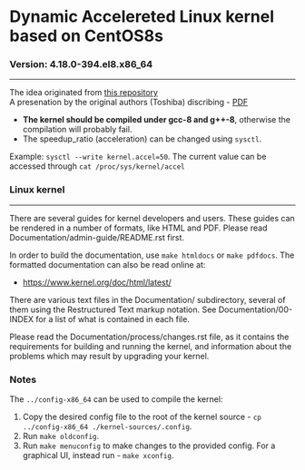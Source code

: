 # Dynamic Accelereted Linux kernel based on CentOS8s
### Version: 4.18.0-394.el8.x86_64
---
The idea originated from [this repository](https://github.com/ystk/dynamic-acceleration)</br>
A presenation by the original authors (Toshiba) discribing - [PDF](https://elinux.org/images/6/6d/Linux_Kernel_Acceleration_for_Long-term_Testing.pdf)

- **The kernel should be compiled under gcc-8 and g++-8**, otherwise the compilation will probably fail. <br>
- The speedup_ratio (acceleration) can be changed using ```sysctl```. 

Example: ```sysctl --write kernel.accel=50```. 
The current value can be accessed through ```cat /proc/sys/kernel/accel```

### Linux kernel
---
There are several guides for kernel developers and users. These guides can
be rendered in a number of formats, like HTML and PDF. Please read
Documentation/admin-guide/README.rst first.

In order to build the documentation, use ```make htmldocs``` or
```make pdfdocs```.  The formatted documentation can also be read online at:
- https://www.kernel.org/doc/html/latest/

There are various text files in the Documentation/ subdirectory,
several of them using the Restructured Text markup notation.
See Documentation/00-INDEX for a list of what is contained in each file.

Please read the Documentation/process/changes.rst file, as it contains the
requirements for building and running the kernel, and information about
the problems which may result by upgrading your kernel.

### Notes

The ```../config-x86_64``` can be used to compile the kernel:<br/>
1. Copy the desired config file to the root of the kernel source - ```cp ../config-x86_64 ./kernel-sources/.config```.
2. Run ```make oldconfig```.
3. Run ```make menuconfig``` to make changes to the provided config. For a graphical UI, instead run - ```make xconfig```.


 
